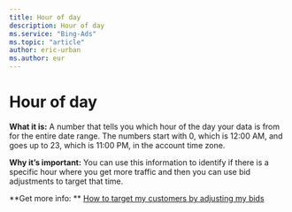 ```yaml
---
title: Hour of day
description: Hour of day
ms.service: "Bing-Ads"
ms.topic: "article"
author: eric-urban
ms.author: eur
---
```


# Hour of day

**What it is:**    A number that tells you which hour of the day your data is from for the entire date range.     The numbers start with 0, which is 12:00 AM, and goes up to 23, which is 11:00 PM, in the account time zone.

**Why it’s important:**    You can use this information to identify if there is a specific hour where you get more traffic and then you can use bid adjustments to target that time.

**Get more info: **    [How to target my customers by adjusting my bids](../hlp_BA_CONC_AboutAdvancedBidding.md)


